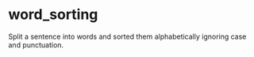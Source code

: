 word_sorting
============

Split a sentence into words and sorted them alphabetically ignoring case and punctuation.
